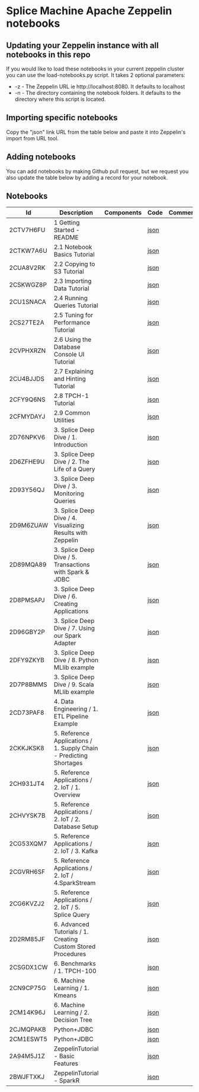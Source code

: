 # Splice Machine Apache Zeppelin notebooks

## Updating your Zeppelin instance with all notebooks in this repo
If you would like to load these notebooks in your current zeppelin cluster you can use the load-notebooks.py script.  It takes 2 optional parameters:
* -z - The Zeppelin URL ie http://localhost:8080.  It defaults to localhost
* -n - The directory containing the notebook folders.  It defaults to the directory where this script is located. 

## Importing specific notebooks
Copy the "json" link URL from the table below and paste it into Zeppelin's import from URL tool.

## Adding notebooks
You can add notebooks by making Github pull request, but we request you also update the table below by adding a record for your notebook.

## Notebooks
|Id|Description|Components|Code|Comments|
|-------------|-------------|-----|----------|--------|
|2CTV7H6FU|1   Getting Started - README| |[json](https://github.com/splicemachine/zeppelin-notebooks/raw/master/2CTV7H6FU/note.json) | |
|2CTKW7A6U|2.1 Notebook Basics Tutorial| |[json](https://github.com/splicemachine/zeppelin-notebooks/raw/master/2CTKW7A6U/note.json) | |
|2CUA8V2RK|2.2 Copying to S3 Tutorial| |[json](https://github.com/splicemachine/zeppelin-notebooks/raw/master/2CUA8V2RK/note.json) | |
|2CSKWGZ8P|2.3 Importing Data Tutorial| |[json](https://github.com/splicemachine/zeppelin-notebooks/raw/master/2CSKWGZ8P/note.json) | |
|2CU1SNACA|2.4 Running Queries Tutorial| |[json](https://github.com/splicemachine/zeppelin-notebooks/raw/master/2CU1SNACA/note.json) | |
|2CS27TE2A|2.5 Tuning for Performance Tutorial| |[json](https://github.com/splicemachine/zeppelin-notebooks/raw/master/2CS27TE2A/note.json) | |
|2CVPHXRZN|2.6 Using the Database Console UI Tutorial| |[json](https://github.com/splicemachine/zeppelin-notebooks/raw/master/2CVPHXRZN/note.json) | |
|2CU4BJJDS|2.7 Explaining and Hinting Tutorial| |[json](https://github.com/splicemachine/zeppelin-notebooks/raw/master/2CU4BJJDS/note.json) | |
|2CFY9Q6NS|2.8 TPCH-1 Tutorial| |[json](https://github.com/splicemachine/zeppelin-notebooks/raw/master/2CFY9Q6NS/note.json) | |
|2CFMYDAYJ|2.9 Common Utilities| |[json](https://github.com/splicemachine/zeppelin-notebooks/raw/master/2CFMYDAYJ/note.json) | |
|2D76NPKV6|3. Splice Deep Dive / 1. Introduction| |[json](https://github.com/splicemachine/zeppelin-notebooks/raw/master/2D76NPKV6/note.json) | |
|2D6ZFHE9U|3. Splice Deep Dive / 2. The Life of a Query| |[json](https://github.com/splicemachine/zeppelin-notebooks/raw/master/2D6ZFHE9U/note.json) | |
|2D93Y56QJ|3. Splice Deep Dive / 3. Monitoring Queries| |[json](https://github.com/splicemachine/zeppelin-notebooks/raw/master/2D93Y56QJ/note.json) | |
|2D9M6ZUAW|3. Splice Deep Dive / 4. Visualizing Results with Zeppelin| |[json](https://github.com/splicemachine/zeppelin-notebooks/raw/master/2D9M6ZUAW/note.json) | |
|2D89MQA89|3. Splice Deep Dive / 5. Transactions with Spark & JDBC| |[json](https://github.com/splicemachine/zeppelin-notebooks/raw/master/2D89MQA89/note.json) | |
|2D8PMSAPJ|3. Splice Deep Dive / 6. Creating Applications| |[json](https://github.com/splicemachine/zeppelin-notebooks/raw/master/2D8PMSAPJ/note.json) | |
|2D96GBY2P|3. Splice Deep Dive / 7. Using our Spark Adapter| |[json](https://github.com/splicemachine/zeppelin-notebooks/raw/master/2D96GBY2P/note.json) | |
|2DFY9ZKYB|3. Splice Deep Dive / 8. Python MLlib example| |[json](https://github.com/splicemachine/zeppelin-notebooks/raw/master/2DFY9ZKYB/note.json) | |
|2D7P8BMMS|3. Splice Deep Dive / 9. Scala MLlib example| |[json](https://github.com/splicemachine/zeppelin-notebooks/raw/master/2D7P8BMMS/note.json) | |
|2CD73PAF8|4. Data Engineering / 1. ETL Pipeline Example| |[json](https://github.com/splicemachine/zeppelin-notebooks/raw/master/2CD73PAF8/note.json) | |
|2CKKJKSK8|5. Reference Applications / 1. Supply Chain - Predicting Shortages| |[json](https://github.com/splicemachine/zeppelin-notebooks/raw/master/2CKKJKSK8/note.json) | |
|2CH931JT4|5. Reference Applications / 2. IoT / 1. Overview| |[json](https://github.com/splicemachine/zeppelin-notebooks/raw/master/2CH931JT4/note.json) | |
|2CHVYSK7B|5. Reference Applications / 2. IoT / 2. Database Setup| |[json](https://github.com/splicemachine/zeppelin-notebooks/raw/master/2CHVYSK7B/note.json) | |
|2CG53XQM7|5. Reference Applications / 2. IoT / 3. Kafka| |[json](https://github.com/splicemachine/zeppelin-notebooks/raw/master/2CG53XQM7/note.json) | |
|2CGVRH6SF|5. Reference Applications / 2. IoT / 4.SparkStream| |[json](https://github.com/splicemachine/zeppelin-notebooks/raw/master/2CGVRH6SF/note.json) | |
|2CG6KVZJ2|5. Reference Applications / 2. IoT / 5. Splice Query| |[json](https://github.com/splicemachine/zeppelin-notebooks/raw/master/2CG6KVZJ2/note.json) | |
|2D2RM85JF|6. Advanced Tutorials / 1. Creating Custom Stored Procedures| |[json](https://github.com/splicemachine/zeppelin-notebooks/raw/master/2D2RM85JF/note.json) | |
|2CSGDX1CW|6. Benchmarks / 1. TPCH-100| |[json](https://github.com/splicemachine/zeppelin-notebooks/raw/master/2CSGDX1CW/note.json) | |
|2CN9CP75G|6. Machine Learning / 1. Kmeans| |[json](https://github.com/splicemachine/zeppelin-notebooks/raw/master/2CN9CP75G/note.json) | |
|2CM14K96J|6. Machine Learning / 2. Decision Tree| |[json](https://github.com/splicemachine/zeppelin-notebooks/raw/master/2CM14K96J/note.json) | |
|2CJMQPAKB|Python+JDBC| |[json](https://github.com/splicemachine/zeppelin-notebooks/raw/master/2CJMQPAKB/note.json) | |
|2CM1ESWT5|Python+JDBC| |[json](https://github.com/splicemachine/zeppelin-notebooks/raw/master/2CM1ESWT5/note.json) | |
|2A94M5J1Z|ZeppelinTutorial - Basic Features| |[json](https://github.com/splicemachine/zeppelin-notebooks/raw/master/2A94M5J1Z/note.json) | |
|2BWJFTXKJ|ZeppelinTutorial - SparkR| |[json](https://github.com/splicemachine/zeppelin-notebooks/raw/master/2BWJFTXKJ/note.json) | |

